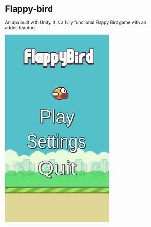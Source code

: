 # Flappy-bird
An app built with Unity. It is a fully functional Flappy Bird game with an added feauture.

![](Img/loadingScreen.gif)
